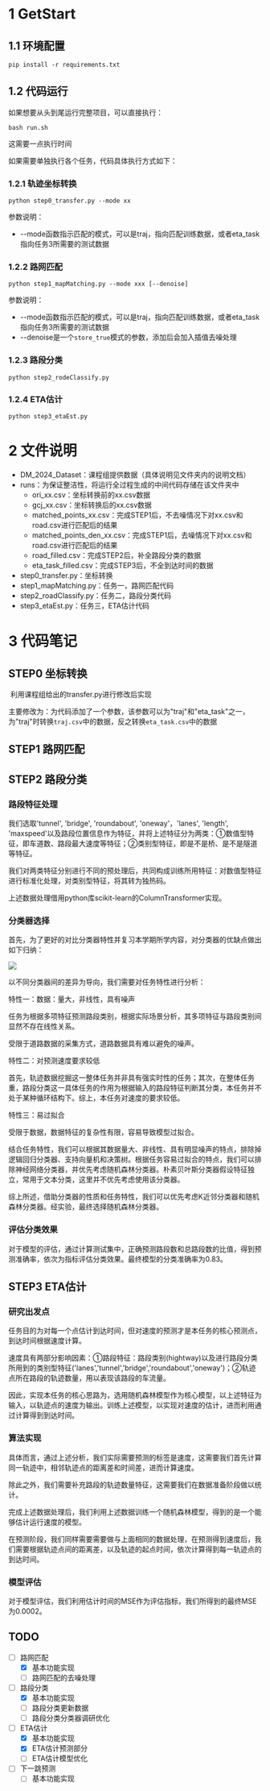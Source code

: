 

# 1 GetStart

## 1.1 环境配置

```
pip install -r requirements.txt
```

## 1.2 代码运行

如果想要从头到尾运行完整项目，可以直接执行：

```
bash run.sh
```

这需要一点执行时间



如果需要单独执行各个任务，代码具体执行方式如下：

### 1.2.1 轨迹坐标转换

```
python step0_transfer.py --mode xx
```

参数说明：

- --mode函数指示匹配的模式，可以是traj，指向匹配训练数据，或者eta_task指向任务3所需要的测试数据

### 1.2.2 路网匹配

```
python step1_mapMatching.py --mode xxx [--denoise]
```

参数说明：

- --mode函数指示匹配的模式，可以是traj，指向匹配训练数据，或者eta_task指向任务3所需要的测试数据
- --denoise是一个`store_true`模式的参数，添加后会加入插值去噪处理

### 1.2.3  路段分类

```
python step2_rodeClassify.py
```

### 1.2.4 ETA估计

```
python step3_etaEst.py
```



# 2 文件说明

- DM_2024_Dataset：课程组提供数据（具体说明见文件夹内的说明文档）
- runs：为保证整洁性，将运行全过程生成的中间代码存储在该文件夹中
  - ori_xx.csv：坐标转换前的xx.csv数据
  - gcj_xx.csv：坐标转换后的xx.csv数据
  - matched_points_xx.csv：完成STEP1后，不去噪情况下对xx.csv和road.csv进行匹配后的结果
  - matched_points_den_xx.csv：完成STEP1后，去噪情况下对xx.csv和road.csv进行匹配后的结果
  - road_filled.csv：完成STEP2后，补全路段分类的数据
  - eta_task_filled.csv：完成STEP3后，不全到达时间的数据
- step0_transfer.py：坐标转换
- step1_mapMatching.py：任务一，路网匹配代码
- step2_roadClassify.py：任务二，路段分类代码
- step3_etaEst.py：任务三，ETA估计代码

# 3 代码笔记

## STEP0 坐标转换

​		利用课程组给出的transfer.py进行修改后实现

​		主要修改为：为代码添加了一个参数，该参数可以为"traj"和"eta_task"之一，为"traj"时转换`traj.csv`中的数据，反之转换`eta_task.csv`中的数据

## STEP1 路网匹配

## STEP2 路段分类

### 路段特征处理

我们选取'tunnel', 'bridge', 'roundabout', 'oneway'，'lanes', 'length', 'maxspeed'以及路段位置信息作为特征，并将上述特征分为两类：①数值型特征，即车道数、路段最大速度等特征；②类别型特征，即是不是桥、是不是隧道等特征。

我们对两类特征分别进行不同的预处理后，共同构成训练所用特征：对数值型特征进行标准化处理，对类别型特征，将其转为独热码。

上述数据处理借用python库scikit-learn的ColumnTransformer实现。

### 分类器选择

首先，为了更好的对比分类器特性并复习本学期所学内容，对分类器的优缺点做出如下归纳：

![](file:////Users/shanhao/Library/Containers/com.kingsoft.wpsoffice.mac/Data/tmp/wps-shanhao/ksohtml//wps3.jpg)



以不同分类器间的差异为导向，我们需要对任务特性进行分析：

特性一：数据：量大，非线性，具有噪声

任务为根据多项特征预测路段类别，根据实际场景分析，其多项特征与路段类别间显然不存在线性关系。

受限于道路数据的采集方式，道路数据具有难以避免的噪声。

特性二：对预测速度要求较低

首先，轨迹数据挖掘这一整体任务并非具有强实时性的任务；其次，在整体任务重，路段分类这一具体任务的作用为根据输入的路段特征判断其分类，本任务并不处于某种循环结构下。综上，本任务对速度的要求较低。

特性三：易过拟合

受限于数据，数据特征的复杂性有限，容易导致模型过拟合。

 

结合任务特性，我们可以根据其数据量大、非线性、具有明显噪声的特点，排除掉逻辑回归分类器、支持向量机和决策树。根据任务容易过拟合的特点，我们可以排除神经网络分类器，并优先考虑随机森林分类器。朴素贝叶斯分类器假设特征独立，常用于文本分类，这里并不优先考虑使用该分类器。

综上所述，借助分类器的性质和任务特性，我们可以优先考虑K近邻分类器和随机森林分类器。经实验，最终选择随机森林分类器。

### 评估分类效果

对于模型的评估，通过计算测试集中，正确预测路段数和总路段数的比值，得到预测准确率，依次为指标评估分类效果。最终模型的分类准确率为0.83。

## STEP3 ETA估计

### 研究出发点

任务目的为对每一个点估计到达时间，但对速度的预测才是本任务的核心预测点，到达时间根据速度计算。

速度具有两部分影响因素：①路段特征：路段类别(hightway)以及进行路段分类所用到的类别型特征('lanes','tunnel','bridge','roundabout','oneway')；②轨迹点所在路段的轨迹数量，用以表现该路段的车流量。

因此，实现本任务的核心思路为，选用随机森林模型作为核心模型，以上述特征为输入，以轨迹点的速度为输出。训练上述模型，以实现对速度的估计，进而利用通过计算得到到达时间。

### 算法实现

具体而言，通过上述分析，我们实际需要预测的标签是速度，这需要我们首先计算同一轨迹中，相邻轨迹点的距离差和时间差，进而计算速度。

除此之外，我们需要补充路段的轨迹数量特征，这需要我们在数据准备阶段做以统计。

完成上述数据处理后，我们利用上述数据训练一个随机森林模型，得到的是一个能够估计运行速度的模型。

在预测阶段，我们同样需要需要做与上面相同的数据处理，在预测得到速度后，我们需要根据轨迹点间的距离差，以及轨迹的起点时间，依次计算得到每一轨迹点的到达时间。

### 模型评估

对于模型评估，我们利用估计时间的MSE作为评估指标，我们所得到的最终MSE为0.0002。





## TODO

- [ ] 路网匹配
  - [x] 基本功能实现
  - [ ] 路网匹配的去噪处理
- [ ] 路段分类
  - [x] 基本功能实现
  - [ ] 路段分类更新数据
  - [ ] 路段分类分类器调研优化
- [ ] ETA估计
  - [x] 基本功能实现
  - [x] ETA估计预测部分
  - [ ] ETA估计模型优化
- [ ] 下一跳预测
  - [ ] 基本功能实现